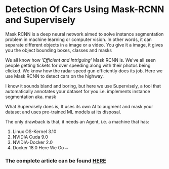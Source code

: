 # Detection Of Cars Using Mask-RCNN and Supervisely

Mask RCNN is a deep neural network aimed to solve instance segmentation problem in machine learning or computer vision. In other words, it can separate different objects in a image or a video. You give it a image, it gives you the object bounding boxes, classes and masks

We all know how _*'Efficient and Intriguing'*_ Mask RCNN is. We've all seen people getting tickets for over speeding along with their photos being clicked. We know how the radar speed gun efficiently does its job. Here we use Mask RCNN to detect cars on the highway.

I know it sounds bland and boring, but here we use Supervisely, a tool that automatically annotates your dataset for you i.e. implements instance segmentation aka. mask

What Supervisely does is, It uses its own AI to augment and mask your dataset and uses pre-trained ML models at its disposal.

The only drawback is that, it needs an Agent, i.e. a machine that has:

1. Linux OS-Kernel 3.10
2. NVIDIA Cuda 9.0
3. NVIDIA-Docker 2.0
4. Docker 18.0
Here We Go ~
### The complete article can be found [HERE](https://www.linkedin.com/pulse/detection-cars-using-mask-rcnn-supervisely-kevin-daniel-goveas/)
